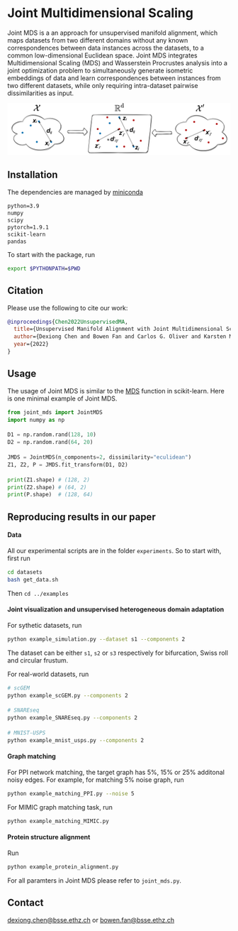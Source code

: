 # Joint Multidimensional Scaling
 
Joint MDS is a an approach for unsupervised manifold alignment, which maps datasets from two different domains without any known correspondences between data instances across the datasets, to a common low-dimensional Euclidean space. Joint MDS integrates Multidimensional Scaling (MDS) and Wasserstein Procrustes analysis into a joint optimization problem to simultaneously generate isometric embeddings of data and learn correspondences between instances from two different datasets, while only requiring intra-dataset pairwise dissimilarities as input.

![Overview figure](JointMDS.png)

## Installation

The dependencies are managed by [miniconda](https://conda.io/miniconda.html)

```
python=3.9
numpy
scipy
pytorch=1.9.1
scikit-learn
pandas
```

To start with the package, run

```bash
export $PYTHONPATH=$PWD
```

## Citation
Please use the following to cite our work:

```bibtex
@inproceedings{Chen2022UnsupervisedMA,
  title={Unsupervised Manifold Alignment with Joint Multidimensional Scaling},
  author={Dexiong Chen and Bowen Fan and Carlos G. Oliver and Karsten M. Borgwardt},
  year={2022}
}
```


## Usage

The usage of Joint MDS is similar to the [MDS](https://scikit-learn.org/stable/modules/generated/sklearn.manifold.MDS.html) function in scikit-learn.
Here is one minimal example of Joint MDS. 

```python
from joint_mds import JointMDS
import numpy as np

D1 = np.random.rand(128, 10)
D2 = np.random.rand(64, 20) 

JMDS = JointMDS(n_components=2, dissimilarity="eculidean")
Z1, Z2, P = JMDS.fit_transform(D1, D2)

print(Z1.shape) # (128, 2)
print(Z2.shape) # (64, 2)
print(P.shape)  # (128, 64)
```

## Reproducing results in our paper

#### Data

All our experimental scripts are in the folder `experiments`. So to start with, first run 

```bash
cd datasets
bash get_data.sh
```

Then `cd ../examples`

#### Joint visualization and unsupervised heterogeneous domain adaptation

For sythetic datasets, run

```bash
python example_simulation.py --dataset s1 --components 2
```
The dataset can be either `s1`, `s2` or `s3` respectively for bifurcation, Swiss roll and circular frustum.

For real-world datasets, run

```bash
# scGEM
python example_scGEM.py --components 2

# SNAREseq
python example_SNAREseq.py --components 2

# MNIST-USPS
python example_mnist_usps.py --components 2
```

#### Graph matching

For PPI network matching, the target graph has 5%, 15% or 25% additonal noisy edges. For example, for matching 5% noise graph, run
```bash
python example_matching_PPI.py --noise 5
```

For MIMIC graph matching task, run
```bash
python example_matching_MIMIC.py
```
#### Protein structure alignment

Run

```bash
python example_protein_alignment.py
```

For all paramters in Joint MDS please refer to `joint_mds.py`.


## Contact
[dexiong.chen@bsse.ethz.ch](mailto:dexiong.chen@bsse.ethz.ch) or 
[bowen.fan@bsse.ethz.ch](mailto:bowen.fan@bsse.ethz.ch)
